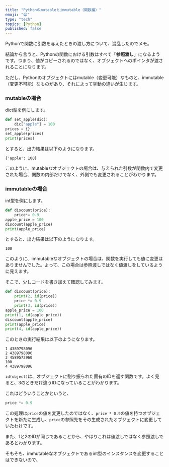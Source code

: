 ```yaml
---
title: "Pythonのmutableとimmutable（関数編）"
emoji: "😀"
type: "tech"
topics: [Python]
published: false
---
```

Pythonで関数に引数を与えたときの渡し方について、混乱したのでメモ。

結論から言うと、Pythonの関数における引数はすべて「**参照渡し**」になるようです。つまり、値がコピーされるのではなく、オブジェクトへのポインタが渡されることになります。

ただし、Pythonのオブジェクトにはmutable（変更可能）なものと、immutable（変更不可能）なものがあり、それによって挙動の違いが生じます。

### mutableの場合

dict型を例にします。

```python
def set_apple(dic):
    dic["apple"] = 100
prices = {}
set_apple(prices)
print(prices)
```

とすると、出力結果は以下のようになります。

```
{'apple': 100}
```

このように、mutableなオブジェクトの場合は、与えられた引数が関数内で変更された場合、関数の内部だけでなく、外側でも変更されることがわかります。

### immutableの場合

int型を例にします。

```python
def discount(price):
    price*= 0.9
apple_price = 100
discount(apple_price)
print(apple_price)
```

とすると、出力結果は以下のようになります。

```
100
```

このように、immutableなオブジェクトの場合は、関数を実行しても値に変更はありませんでした。よって、この場合は参照渡しではなく値渡しをしているように見えます。

そこで、少しコードを書き加えて確認してみます。

```python
def discount(price):
    print(2, id(price))
    price *= 0.9
    print(3, id(price))
apple_price = 100
print(1, id(apple_price))
discount(apple_price)
print(apple_price)
print(4, id(apple_price))
```

このときの実行結果は以下のようになります。

```
1 4389798096
2 4389798096
3 4589572960
100
4 4389798096
```

`id(object)`は、オブジェクトに割り振られた固有のIDを返す関数です。よく見ると、3のときだけ違うIDになっていることがわかります。

これはどういうことかというと、


```python
price *= 0.9
```

この処理は`price`の値を変更したのではなく、`price * 0.9`の値を持つオブジェクトを新たに生成し、`price`の参照先をその生成されたオブジェクトに変更していたわけです。

また、1と2のIDが同じであることから、やはりこれは値渡しではなく参照渡しであるとわかります。

そもそも、immutableなオブジェクトであるint型のインスタンスを変更することはできないので、

